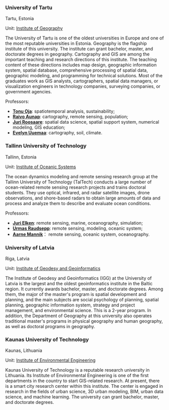 ### University of Tartu

Tartu, Estonia

Unit: [Institute of Geography](https://www.geograafia.ut.ee/et)

The University of Tartu is one of the oldest universities in Europe and one of the most reputable universities in Estonia. Geography is the flagship institute of this university. The institute can grant bachelor, master, and doctorate degrees in geography. Cartography and GIS are among the important teaching and research directions of this institute. The teaching content of these directions includes map design, geographic information system, spatial database, comprehensive processing of spatial data, geographic modeling, and programming for technical solutions. Most of the graduates work as GIS analysts, cartographers, spatial data managers, or visualization engineers in technology companies, surveying companies, or government agencies.

Professors:
- **[Tonu Oja](https://www.etis.ee/Portal/Persons/Display/a3447290-b6b6-46f1-91ea-9e6b43ab15a0?tabId=CV_EST)**: spatiotemporal analysis, sustainability;
- **[Raivo Aunap](https://www.etis.ee/CV/Raivo_Aunap/est)**: cartography, remote sensing, population;
- **[Juri Roosaare](http://www.geo.ut.ee/roosaare/roosaarecv.html)**: spatial data science, spatial support system, numerical modeling, GIS education;
- **[Evelyn Uuemaa](https://www.etis.ee/Portal/Persons/Display/12825213-8b1a-4f14-8628-17f5450397c4?tabId=CV_EST)**: cartography, soil, climate.

### Tallinn University of Technology

Tallinn, Estonia

Unit: [Institute of Oceanic Systems](https://taltech.ee/meresusteemide-instituut/uurimisgrupid#p22230)

The ocean dynamics modeling and remote sensing research group at the Tallinn University of Technology (TalTech) conducts a large number of ocean-related remote sensing research projects and trains doctoral students. They use optical, infrared, and radar satellite images, drone observations, and shore-based radars to obtain large amounts of data and process and analyze them to describe and evaluate ocean conditions.

Professors:
- **[Juri Elken](https://taltech.ee/kontaktid/modelleerimise-ja-kaugseire-osakond/juri-elken)**: remote sensing, marine, oceanography, simulation;
- **[Urmas Raudsepp](https://taltech.ee/kontaktid/modelleerimise-ja-kaugseire-osakond/urmas-raudsepp)**: remote sensing, modeling, oceanic system;
- **[Aarne Mannik](https://taltech.ee/kontaktid/modelleerimise-ja-kaugseire-osakond/aarne-mannik)**： remote sensing, oceanic system, oceanography.

### University of Latvia

Riga, Latvia

Unit: [Institute of Geodesy and Geoinformatics](https://www.lu.lv/en/about-us/structure/institutes/ul-institute-of-geodesy-and-geoinformatics/)

The  Institute of Geodesy and Geoinformatics (IGG) at the University of Latvia is the largest and the oldest geoinformatics institute in the Baltic region. It currently awards bachelor, master, and doctorate degrees. Among them, the major of the master's program is spatial development and planning, and the main subjects are social psychology of planning, spatial planning, geographic information system, strategy and project management, and environmental science. This is a 2-year program. In addition, the Department of Geography at this university also operates traditional master's programs in physical geography and human geography, as well as doctoral programs in geography.


### Kaunas University of Technology

Kaunas, Lithuania

Unit: [Institute of Environmental Engineering](https://apinien.ktu.edu/)

Kaunas University of Technology is a reputable research university in Lithuania. Its Institute of Environmental Engineering is one of the first departments in the country to start GIS-related research. At present, there is a smart city research center within this institute. The center is engaged in research in the fields of urban science, 3D urban modeling, BIM, urban data science, and machine learning. The university can grant bachelor, master, and doctorate degrees.
